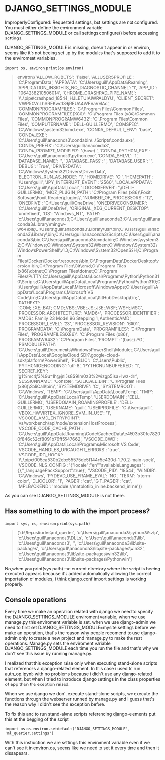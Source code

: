 # DJANGO_SETTINGS_MODULE
ImproperlyConfigured: Requested settings, but settings are not configured. You must either define the environment variable DJANGO_SETTINGS_MODULE or call settings.configure() before accessing settings.

DJANGO_SETTINGS_MODULE is missing, doesn't appear in os.environ, seems like it's not beeing set up by the modules that's supposed to add it to
the enviroment variables.

`import os, environ`
`print(os.environ)`

> environ({'ALLOW_ROBOTS': 'False', 'ALLUSERSPROFILE': 'C:\\ProgramData', 'APPDATA': 'C:\\Users\\guill\\AppData\\Roaming', 'APPLICATION_INSIGHTS_NO_DIAGNOSTIC_CHANNEL': '1', 
'APP_ID': '1064288210506014', 'CHROME_CRASHPAD_PIPE_NAME': '\\\\.\\pipe\\crashpad_18544_HJLETUIAIWRALDYU', 'CLIENT_SECRET': 'VWP5XVnLhSREKwc139jREUA4WFVaVMAc', 
'COMMONPROGRAMFILES': 'C:\\Program Files\\Common Files', 'COMMONPROGRAMFILES(X86)': 'C:\\Program Files (x86)\\Common Files', 'COMMONPROGRAMW6432': 'C:\\Program Files\\Common Files', 
'COMPUTERNAME': 'DELL-GUILLERMO', 'COMSPEC': 'C:\\Windows\\system32\\cmd.exe', 'CONDA_DEFAULT_ENV': 'base', 
'CONDA_EXE': 'C:\\Users\\guill\\anaconda3\\condabin\\..\\Scripts\\conda.exe', 'CONDA_PREFIX': 'C:\\Users\\guill\\anaconda3', 'CONDA_PROMPT_MODIFIER': '(base) ', 
'CONDA_PYTHON_EXE': 'C:\\Users\\guill\\anaconda3\\python.exe', 'CONDA_SHLVL': '1', 'DATABASE_NAME': '', 'DATABASE_PASS': '', 'DATABASE_USER': '', 'DEBUG': 'True', 
'DRIVERDATA': 'C:\\Windows\\System32\\Drivers\\DriverData', 'ELECTRON_RUN_AS_NODE': '1', 'HOMEDRIVE': 'C:', 'HOMEPATH': '\\Users\\guill', 'JPY_INTERRUPT_EVENT': '2560', 
'LOCALAPPDATA': 'C:\\Users\\guill\\AppData\\Local', 'LOGONSERVER': '\\\\DELL-GUILLERMO', 'MOZ_PLUGIN_PATH': 'C:\\Program Files (x86)\\Foxit Software\\Foxit Reader\\plugins\\', 
'NUMBER_OF_PROCESSORS': '12', 'ONEDRIVE': 'C:\\Users\\guill\\OneDrive', 
'ONEDRIVECONSUMER': 'C:\\Users\\guill\\OneDrive', 'ORIGINAL_XDG_CURRENT_DESKTOP': 'undefined', 'OS': 'Windows_NT', 
'PATH': 'c:\\Users\\guill\\anaconda3;C:\\Users\\guill\\anaconda3;C:\\Users\\guill\\anaconda3\\Library\\mingw-w64\\bin;C:\\Users\\guill\\anaconda3\\Library\\usr\\bin;C:\\Users\\guill\\anaconda3\\Library\\bin;C:\\Users\\guill\\anaconda3\\Scripts;C:\\Users\\guill\\anaconda3\\bin;C:\\Users\\guill\\anaconda3\\condabin;C:\\Windows\\system32;C:\\Windows;C:\\Windows\\System32\\Wbem;C:\\Windows\\System32\\WindowsPowerShell\\v1.0;C:\\Windows\\System32\\OpenSSH;C:\\Program Files\\Docker\\Docker\\resources\\bin;C:\\ProgramData\\DockerDesktop\\version-bin;C:\\Program Files\\Git\\cmd;C:\\Program Files (x86)\\dotnet;C:\\Program Files\\dotnet;C:\\Program Files\\PuTTY;C:\\Users\\guill\\AppData\\Local\\Programs\\Python\\Python310\\Scripts;C:\\Users\\guill\\AppData\\Local\\Programs\\Python\\Python310;C:\\Users\\guill\\AppData\\Local\\Microsoft\\WindowsApps;C:\\Users\\guill\\AppData\\Local\\Programs\\Microsoft VS Code\\bin;C:\\Users\\guill\\AppData\\Local\\GitHubDesktop\\bin;.', 
'PATHEXT': '.COM;.EXE;.BAT;.CMD;.VBS;.VBE;.JS;.JSE;.WSF;.WSH;.MSC', 'PROCESSOR_ARCHITECTURE': 'AMD64', 'PROCESSOR_IDENTIFIER': 'AMD64 Family 23 Model 96 Stepping 1, AuthenticAMD', 
'PROCESSOR_LEVEL': '23', 'PROCESSOR_REVISION': '6001', 'PROGRAMDATA': 'C:\\ProgramData', 'PROGRAMFILES': 'C:\\Program Files', 'PROGRAMFILES(X86)': 'C:\\Program Files (x86)', 'PROGRAMW6432': 'C:\\Program Files', 'PROMPT': '(base) $P$G', 'PSMODULEPATH': 'C:\\Users\\guill\\Documents\\WindowsPowerShell\\Modules;C:\\Users\\guill\\AppData\\Local\\Google\\Cloud SDK\\google-cloud-sdk\\platform\\PowerShell', 'PUBLIC': 'C:\\Users\\Public', 'PYTHONIOENCODING': 'utf-8', 'PYTHONUNBUFFERED': '1', 'SECRET_KEY': 'g1%mo$4f$3%9u^1h@jnl5s8$9!m0z3%2wizgp5isa+!wz-drr', 'SESSIONNAME': 'Console', 'SOLICALL_BIN': 'C:\\Program Files (x86)\\SoliCall\\bin\\', 'SYSTEMDRIVE': 'C:', 'SYSTEMROOT': 'C:\\Windows', 'TEMP': 'C:\\Users\\guill\\AppData\\Local\\Temp', 'TMP': 'C:\\Users\\guill\\AppData\\Local\\Temp', 'USERDOMAIN': 'DELL-GUILLERMO', 'USERDOMAIN_ROAMINGPROFILE': 'DELL-GUILLERMO', 'USERNAME': 'guill', 'USERPROFILE': 'C:\\Users\\guill', 'VBOX_HWVIRTEX_IGNORE_SVM_IN_USE': '1', 'VSCODE_AMD_ENTRYPOINT': 'vs/workbench/api/node/extensionHostProcess', 'VSCODE_CODE_CACHE_PATH': 'C:\\Users\\guill\\AppData\\Roaming\\Code\\CachedData\\e4503b30fc78200f846c62cf8091b76ff5547662', 'VSCODE_CWD': 'C:\\Users\\guill\\AppData\\Local\\Programs\\Microsoft VS Code', 'VSCODE_HANDLES_UNCAUGHT_ERRORS': 'true', 'VSCODE_IPC_HOOK': '\\\\.\\pipe\\005ca530b2ebc55575de5f144c5c430d-1.70.2-main-sock', 'VSCODE_NLS_CONFIG': '{"locale":"en","availableLanguages":{},"_languagePackSupport":true}', 'VSCODE_PID': '18544', 'WINDIR': 'C:\\Windows', 'PYDEVD_USE_FRAME_EVAL': 'NO', 'TERM': 'xterm-color', 'CLICOLOR': '1', 'PAGER': 'cat', 'GIT_PAGER': 'cat', 'MPLBACKEND': 'module://matplotlib_inline.backend_inline'})

As you can see DJANGO_SETTINGS_MODULE is not there.

## Has something to do with the import process?
`import sys, os, environ`
`print(sys.path)`

>['d:\\Repositories\\ml_querier', 'c:\\Users\\guill\\anaconda3\\python39.zip', 'c:\\Users\\guill\\anaconda3\\DLLs', 'c:\\Users\\guill\\anaconda3\\lib', 'c:\\Users\\guill\\anaconda3', '', 'c:\\Users\\guill\\anaconda3\\lib\\site-packages', 'c:\\Users\\guill\\anaconda3\\lib\\site-packages\\win32', 'c:\\Users\\guill\\anaconda3\\lib\\site-packages\\win32\\lib', 'c:\\Users\\guill\\anaconda3\\lib\\site-packages\\Pythonwin']

No,when you print(sys.path) the current directory where the script is beeing executed appears because it's added automatically allowing the correct importation of modules, i think 
django.conf import settings is working properly.

## Console operations
Every time we make an operation related with django we need to specify the DJANGO_SETTINGS_MODULE enviroment variable, when we use manage.py this enviroment variable is set.
when we use django-admin we need to first set DJANGO_SETTINGS_MODULE=mysite.settings before we make an operation, that's the reason why people recomend to use django-admin only to create a new project and manage.py to make the rest operations. Manage.py sets the enviroment variable DJANGO_SETTINGS_MODULE each time you run the file and that's why we don't see this issue by running manage.py.

I realized that this exception raise only when executing stand-alone scripts that references a django-related element. In this case i used to run auth_op.ipynb with no problems because i didn't use any django-related element, but when I tried to introduce django settings in the class properties of app then the exeption raised.

When we use django we don't execute stand-alone scripts, we execute the functions through the webserver runned by manage.py and I guess that's the reason why I didn't see this exception before.

To fix this and to run stand-alone scripts referencing django-elements put this at the begging of the script

`import os`
`os.environ.setdefault('DJANGO_SETTINGS_MODULE', 'ml_querier.settings')`

With this instruction we are settings this enviroment variable even if we can't see it in environ.os, seems like we need to set it every time and then it dissapears.